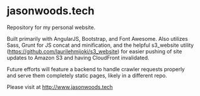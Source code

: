 # jasonwoods.tech
Repository for my personal website.

Built primarily with AngularJS, Bootstrap, and Font Awesome.  Also utilizes Sass, Grunt for JS concat and minification, and the helpful s3_website utility (https://github.com/laurilehmijoki/s3_website) for easier pushing of site updates to Amazon S3 and having CloudFront invalidated.

Future efforts will feature a backend to handle crawler requests properly and serve them completely static pages, likely in a different repo.

Please visit at http://www.jasonwoods.tech
